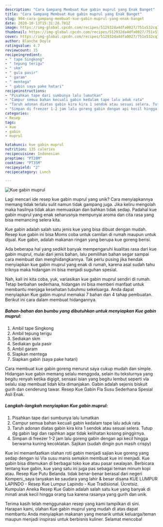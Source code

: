 ```yaml
---
description: "Cara Gampang Membuat Kue gabin muprul yang Enak Banget"
title: "Cara Gampang Membuat Kue gabin muprul yang Enak Banget"
slug: 904-cara-gampang-membuat-kue-gabin-muprul-yang-enak-banget
date: 2020-10-13T15:31:28.701Z
image: https://img-global.cpcdn.com/recipes/512932da4dfa0027/751x532cq70/kue-gabin-muprul-foto-resep-utama.jpg
thumbnail: https://img-global.cpcdn.com/recipes/512932da4dfa0027/751x532cq70/kue-gabin-muprul-foto-resep-utama.jpg
cover: https://img-global.cpcdn.com/recipes/512932da4dfa0027/751x532cq70/kue-gabin-muprul-foto-resep-utama.jpg
author: Blanche Doyle
ratingvalue: 4.7
reviewcount: 15
recipeingredient:
- " tape Singkong"
- " tepung terigu"
- " skm"
- " gula pasir"
- " garam"
- " mentega"
- " gabin saya pake hatari"
recipeinstructions:
- "Pisahkan tape dari sumbunya lalu lumatkan"
- "Campur semua bahan kecuali gabin kedalam tape lalu aduk rata"
- "Taruh adonan diatas gabin kira kira 1 sendok atau sesuai selera. Tutup dg gabin lagi dan rapihkan agar tidak kelihatan kosong pinggirnya."
- "Simpan di freezer 1-2 jam lalu goreng gabin dengan api kecil hingga berwarna kuning kecoklatan. Sajikan (sudah dingin pun masih crispy)"
categories:
- Resep
tags:
- kue
- gabin
- muprul

katakunci: kue gabin muprul 
nutrition: 135 calories
recipecuisine: Indonesian
preptime: "PT20M"
cooktime: "PT35M"
recipeyield: "2"
recipecategory: Lunch

---
```



![Kue gabin muprul](https://img-global.cpcdn.com/recipes/512932da4dfa0027/751x532cq70/kue-gabin-muprul-foto-resep-utama.jpg)

Lagi mencari ide resep kue gabin muprul yang unik? Cara menyiapkannya memang tidak terlalu sulit namun tidak gampang juga. Jika keliru mengolah maka hasilnya tidak akan memuaskan dan bahkan tidak sedap. Padahal kue gabin muprul yang enak seharusnya mempunyai aroma dan cita rasa yang bisa memancing selera kita.

Kue gabin adalah salah satu jenis kue yang bisa dibuat dengan mudah. Resep kue gabin ini bisa Moms coba untuk camilan di rumah maupun untuk dijual. Kue gabin, adalah makanan ringan yang berupa kue goreng berisi.

Ada beberapa hal yang sedikit banyak mempengaruhi kualitas rasa dari kue gabin muprul, mulai dari jenis bahan, lalu pemilihan bahan segar sampai cara membuat dan menghidangkannya. Tak perlu pusing jika hendak menyiapkan kue gabin muprul yang enak di rumah, karena asal sudah tahu triknya maka hidangan ini bisa menjadi suguhan spesial.


Nah, kali ini kita coba, yuk, variasikan kue gabin muprul sendiri di rumah. Tetap berbahan sederhana, hidangan ini bisa memberi manfaat untuk membantu menjaga kesehatan tubuhmu sekeluarga. Anda dapat menyiapkan Kue gabin muprul memakai 7 bahan dan 4 tahap pembuatan. Berikut ini cara dalam membuat hidangannya.

<!--inarticleads1-->

##### Bahan-bahan dan bumbu yang dibutuhkan untuk menyiapkan Kue gabin muprul:

1. Ambil  tape Singkong
1. Ambil  tepung terigu
1. Sediakan  skm
1. Sediakan  gula pasir
1. Ambil  garam
1. Siapkan  mentega
1. Siapkan  gabin (saya pake hatari)


Cara membuat kue gabin goreng menurut saya cukup mudah dan simple. Hidangan kue gabin memang selalu menggoda, selain itu teksturnya yang begitu renyah ketika digigit, sensasi isian yang begitu lembut seperti vla selalu siap membuat lidah kita dimanjakan. Gabin adalah sejenis biskuit gurih dan cenderung tawar. Resep Kue Gabin Fla Susu Sederhana Spesial Asli Enak. 

<!--inarticleads2-->

##### Langkah-langkah menyiapkan Kue gabin muprul:

1. Pisahkan tape dari sumbunya lalu lumatkan
1. Campur semua bahan kecuali gabin kedalam tape lalu aduk rata
1. Taruh adonan diatas gabin kira kira 1 sendok atau sesuai selera. Tutup dg gabin lagi dan rapihkan agar tidak kelihatan kosong pinggirnya.
1. Simpan di freezer 1-2 jam lalu goreng gabin dengan api kecil hingga berwarna kuning kecoklatan. Sajikan (sudah dingin pun masih crispy)


Kue ini memanfaatkan olahan roti gabin menjadi sajian kue goreng yang sedap dengan isi Vla susu manis semakin membuat kue ini menjadi. Kue gabin bisa ditemukan di berbagai toko kue atau pasar swalayan. Berbicara tentang kue gabin, kue yang satu ini juga pas sebagai teman minum kopi atau. Resep Kue Putu Belanda. tidak benar-benar berasal dari negeri Kompeni,,saya tanyakan ke saudara yang lahir &amp; besar disana KUE LUMPUR LAPINDO - Resep Kue Lumpur Lapindo - Kue Tradisional. Ücretsiz. Kumpulan Aneka Resep Kue Gabin adalah salah satu kue yang banyak di minati anak kecil hingga orang tua karena rasanya yang gurih dan unik. 

Terima kasih telah menggunakan resep yang kami tampilkan di sini. Harapan kami, olahan Kue gabin muprul yang mudah di atas dapat membantu Anda menyiapkan makanan yang menarik untuk keluarga/teman maupun menjadi inspirasi untuk berbisnis kuliner. Selamat mencoba!
